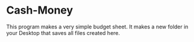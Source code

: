 # Cash-Money
This program makes a very simple budget sheet. It makes a new folder in your Desktop that saves all files created here.
